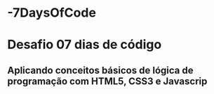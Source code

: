 # -7DaysOfCode
<h1>Desafio 07 dias de código</h1>
<h2>Aplicando conceitos básicos de lógica de programação com HTML5, CSS3 e Javascrip</h1>
